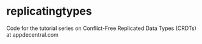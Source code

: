 # replicatingtypes
Code for the tutorial series on Conflict-Free Replicated Data Types (CRDTs) at appdecentral.com
